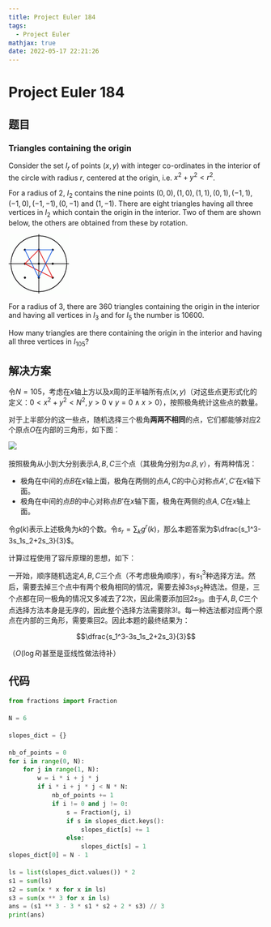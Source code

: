 ```yaml
---
title: Project Euler 184
tags:
  - Project Euler
mathjax: true
date: 2022-05-17 22:21:26
---
```


<escape><!-- more --></escape>

# Project Euler 184

## 题目

### Triangles containing the origin

Consider the set $I_r$ of points $(x,y)$ with integer co-ordinates in the interior of the circle with radius $r$, centered at the origin, i.e. $x^2 + y^2 < r^2$.

For a radius of $2$, $I_2$ contains the nine points $(0,0), (1,0), (1,1), (0,1), (-1,1), (-1,0), (-1,-1), (0,-1)$ and $(1,-1)$. There are eight triangles having all three vertices in $I_2$ which contain the origin in the interior. Two of them are shown below, the others are obtained from these by rotation.

![](../images/p184.gif)

For a radius of $3$, there are $360$ triangles containing the origin in the interior and having all vertices in $I_3$ and for $I_5$ the number is $10600$.

How many triangles are there containing the origin in the interior and having all three vertices in $I_{105}$?

## 解决方案

令$N=105$，考虑在$x$轴上方以及$x$周的正半轴所有点$(x,y)$（对这些点更形式化的定义：$0<x^2+y^2<N^2, y>0\vee y=0\wedge x>0$），按照极角统计这些点的数量。

对于上半部分的这一些点，随机选择三个极角**两两不相同**的点，它们都能够对应$2$个原点$O$在内部的三角形，如下图：

![](../images/p184-1.png)

按照极角从小到大分别表示$A,B,C$三个点（其极角分别为$\alpha.\beta,\gamma$），有两种情况：

- 极角在中间的点$B$在$x$轴上面，极角在两侧的点$A,C$的中心对称点$A',C'$在$x$轴下面。
- 极角在中间的点$B$的中心对称点$B'$在$x$轴下面，极角在两侧的点$A,C$在$x$轴上面。

令$g(k)$表示上述极角为$k$的个数。令$s_r=\sum_k g^r(k)$，那么本题答案为$\dfrac{s_1^3-3s_1s_2+2s_3}{3}$。

计算过程使用了容斥原理的思想，如下：

一开始，顺序随机选定$A,B,C$三个点（不考虑极角顺序），有$s_1^3$种选择方法。然后，需要去掉三个点中有两个极角相同的情况，需要去掉$3s_1s_2$种选法。但是，三个点都在同一极角的情况又多减去了$2$次，因此需要添加回$2s_3$。由于$A,B,C$三个点选择方法本身是无序的，因此整个选择方法需要除$3!$。每一种选法都对应两个原点在内部的三角形，需要乘回$2$。因此本题的最终结果为：

$$\dfrac{s_1^3-3s_1s_2+2s_3}{3}$$

（$O(\log R)$甚至是亚线性做法待补）

## 代码

```py
from fractions import Fraction

N = 6

slopes_dict = {}

nb_of_points = 0
for i in range(0, N):
    for j in range(1, N):
        w = i * i + j * j
        if i * i + j * j < N * N:
            nb_of_points += 1
            if i != 0 and j != 0:
                s = Fraction(j, i)
                if s in slopes_dict.keys():
                    slopes_dict[s] += 1
                else:
                    slopes_dict[s] = 1
slopes_dict[0] = N - 1

ls = list(slopes_dict.values()) * 2
s1 = sum(ls)
s2 = sum(x * x for x in ls)
s3 = sum(x ** 3 for x in ls)
ans = (s1 ** 3 - 3 * s1 * s2 + 2 * s3) // 3
print(ans)

```
